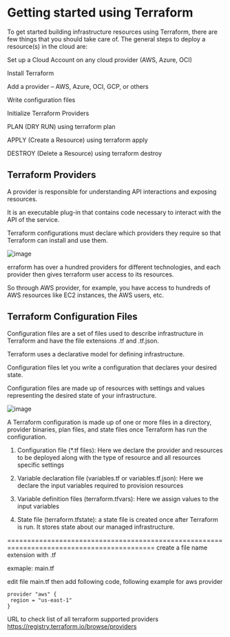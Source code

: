 # Getting started using Terraform

To get started building infrastructure resources using Terraform, there are few things that you should take care of. The general steps to deploy a resource(s) in the cloud are:

Set up a Cloud Account on any cloud provider (AWS, Azure, OCI)

Install Terraform

Add a provider – AWS, Azure, OCI, GCP, or others

Write configuration files

Initialize Terraform Providers

PLAN (DRY RUN) using terraform plan

APPLY (Create a Resource) using terraform apply

DESTROY (Delete a Resource) using terraform destroy

## Terraform Providers

A provider is responsible for understanding API interactions and exposing resources. 

It is an executable plug-in that contains code necessary to interact with the API of the service. 

Terraform configurations must declare which providers they require so that Terraform can install and use them.


![image](https://github.com/user-attachments/assets/9578aa17-4c1f-4e97-adca-ecb40526a612)

erraform has over a hundred providers for different technologies, and each provider then gives terraform user access to its resources.

So through AWS provider, for example, you have access to hundreds of AWS resources like EC2 instances, the AWS users, etc.

## Terraform Configuration Files

Configuration files are a set of files used to describe infrastructure in Terraform and have the file extensions .tf and .tf.json.

Terraform uses a declarative model for defining infrastructure. 

Configuration files let you write a configuration that declares your desired state. 

Configuration files are made up of resources with settings and values representing the desired state of your infrastructure.


![image](https://github.com/user-attachments/assets/24f958fa-df66-4d47-9fee-a2bd29952d4e)

A Terraform configuration is made up of one or more files in a directory, provider binaries, plan files, and state files once Terraform has run the configuration.

1. Configuration file (*.tf files): Here we declare the provider and resources to be deployed along with the type of resource and all resources specific settings

2. Variable declaration file (variables.tf or variables.tf.json): Here we declare the input variables required to provision resources

3. Variable definition files (terraform.tfvars): Here we assign values to the input variables

4. State file (terraform.tfstate): a state file is created once after Terraform is run. It stores state about our managed infrastructure.

===========================================================================================
create a file name extension with .tf

exmaple: main.tf

edit file main.tf then add following code, following example for aws provider

```
provider "aws" {
 region = "us-east-1"
}
```

URL to check list of all terraform supported providers https://registry.terraform.io/browse/providers
